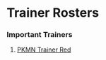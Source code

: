 # Trainer Rosters

### Important Trainers

1. [PKMN Trainer Red](important_trainers.md#pkmn-trainer-red)
